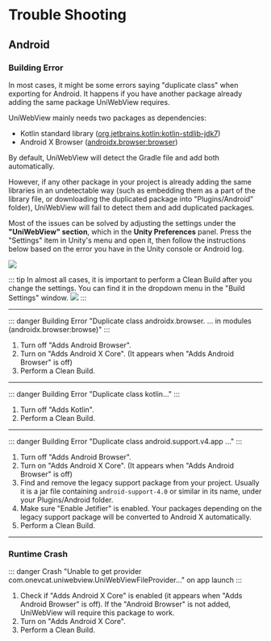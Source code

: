 # Trouble Shooting

## Android

### Building Error

In most cases, it might be some errors saying "duplicate class" when exporting for Android. It happens if you have another package already adding the same package UniWebView requires.

UniWebView mainly needs two packages as dependencies:

- Kotlin standard library ([org.jetbrains.kotlin:kotlin-stdlib-jdk7](https://mvnrepository.com/artifact/org.jetbrains.kotlin/kotlin-stdlib-jdk7))
- Android X Browser ([androidx.browser:browser](https://mvnrepository.com/artifact/androidx.browser/browser))

By default, UniWebView will detect the Gradle file and add both automatically.

However, if any other package in your project is already adding the same libraries in an undetectable way (such as embedding them as a part of the library file, or downloading the duplicated package into "Plugins/Android" folder), UniWebView will fail to detect them and add duplicated packages.

Most of the issues can be solved by adjusting the settings under the **"UniWebView" section**, which in the **Unity Preferences** panel. Press the "Settings" item in Unity's menu and open it, then follow the instructions below based on the error you have in the Unity console or Android log.

![](/images/preferences-v5.png)

::: tip
In almost all cases, it is important to perform a Clean Build after you change the settings. You can find it in the dropdown menu in the "Build Settings" window.
![](/images/clean-build.png)
:::

---

::: danger Building Error
"Duplicate class androidx.browser. ... in modules (androidx.browser:browse)"
:::

1. Turn off "Adds Android Browser".
2. Turn on "Adds Android X Core". (It appears when "Adds Android Browser" is off)
3. Perform a Clean Build.

---

::: danger Building Error
"Duplicate class kotlin..."
:::

1. Turn off "Adds Kotlin".
2. Perform a Clean Build.

---

::: danger Building Error
"Duplicate class android.support.v4.app ..."
:::

1. Turn off "Adds Android Browser".
2. Turn on "Adds Android X Core". (It appears when "Adds Android Browser" is off)
3. Find and remove the legacy support package from your project. Usually it is a jar file containing `android-support-4.0` or similar in its name, under your Plugins/Android folder.
4. Make sure "Enable Jetifier" is enabled. Your packages depending on the legacy support package will be converted to Android X automatically.
5. Perform a Clean Build.

---

### Runtime Crash

::: danger Crash
"Unable to get provider com.onevcat.uniwebview.UniWebViewFileProvider..." on app launch
:::

1. Check if "Adds Android X Core" is enabled (it appears when "Adds Android Browser" is off). If the "Android Browser" is not added, UniWebView will require this package to work.
2. Turn on "Adds Android X Core".
3. Perform a Clean Build.

